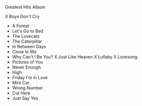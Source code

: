 Greatest Hits Album

X Boys Don't Cry
- A Forest
- Let's Go to Bed
- The Lovecats
- The Caterpillar
- In Between Days
- Close to Me
- Why Can't I Be You?
X Just Like Heaven
X Lullaby
X Lovesong
- Pictures of You
- Never Enough
- High
- Friday I'm in Love
- Mint Car
- Wrong Number
- Cut Here
- Just Say Yes


